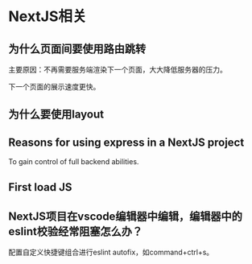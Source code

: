 # NextJS相关

## 为什么页面间要使用路由跳转

主要原因：不再需要服务端渲染下一个页面，大大降低服务器的压力。

下一个页面的展示速度更快。

## 为什么要使用layout

## Reasons for using express in a NextJS project

To gain control of full backend abilities.

## First load JS

## NextJS项目在vscode编辑器中编辑，编辑器中的eslint校验经常阻塞怎么办？

配置自定义快捷键组合进行eslint autofix，如command+ctrl+s。
